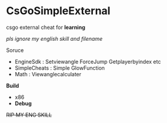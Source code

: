 # CsGoSimpleExternal
csgo external cheat for __learning__

*pls ignore my english skill and filename*

Soruce
  - EngineSdk     : Setviewangle ForceJump Getplayerbyindex etc 
  - SimpleCheats  : Simple GlowFunction
  - Math          : Viewanglecalculater 
  
 **Build**
  - x86 
  - **Debug**
  
~~RIP MY ENG SKILL~~ 
